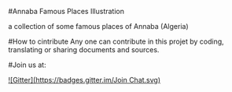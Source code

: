 #Annaba Famous Places Illustration


a collection of some famous places of Annaba (Algeria)<br>

#How to cintribute
Any one can contribute in this projet by coding, translating or sharing documents and sources.



#Join us at:

[![Gitter](https://badges.gitter.im/Join Chat.svg)](https://gitter.im/mohsenuss91/AnnabaFamousPlacesIllustration?utm_source=badge&utm_medium=badge&utm_campaign=pr-badge&utm_content=badge)



 

